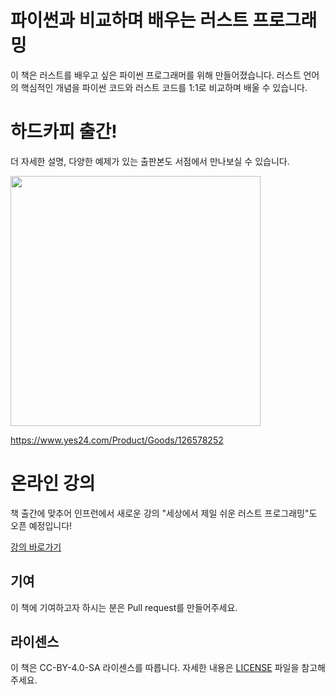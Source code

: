 # 파이썬과 비교하며 배우는 러스트 프로그래밍

이 책은 러스트를 배우고 싶은 파이썬 프로그래머를 위해 만들어졌습니다. 러스트 언어의 핵심적인 개념을 파이썬 코드와 러스트 코드를 1:1로 비교하며 배울 수 있습니다.

# 하드카피 출간!

더 자세한 설명, 다양한 예제가 있는 출판본도 서점에서 만나보실 수 있습니다.

<img src="https://github.com/Indosaram/rust-python-book/assets/47408490/5d9d0a30-456c-4da8-8b2d-326be90246c1" width=400>

https://www.yes24.com/Product/Goods/126578252

# 온라인 강의

책 출간에 맞추어 인프런에서 새로운 강의 "세상에서 제일 쉬운 러스트 프로그래밍"도 오픈 예정입니다!

[강의 바로가기](https://inf.run/kXsni)

## 기여

이 책에 기여하고자 하시는 분은 Pull request를 만들어주세요.

## 라이센스

이 책은 CC-BY-4.0-SA 라이센스를 따릅니다. 자세한 내용은 [LICENSE](LICENSE) 파일을 참고해주세요.
